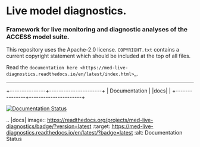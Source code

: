 # Live model diagnostics.

### Framework for live monitoring and diagnostic analyses of the ACCESS model suite.

This repository uses the Apache-2.0 license. `COPYRIGHT.txt` contains a current copyright statement which should be included at the top of all files.

Read the `documentation here <https://med-live-diagnostics.readthedocs.io/en/latest/index.html>`_. 

------------

+---------------+----------------------+
| Documentation | |docs|               |
+---------------+----------------------+

[![Documentation Status](https://readthedocs.org/projects/med-live-diagnostics/badge/?version=latest)](https://med-live-diagnostics.readthedocs.io/en/latest/?badge=latest)

.. |docs| image:: https://readthedocs.org/projects/med-live-diagnostics/badge/?version=latest
    :target: https://med-live-diagnostics.readthedocs.io/en/latest/?badge=latest
    :alt: Documentation Status
